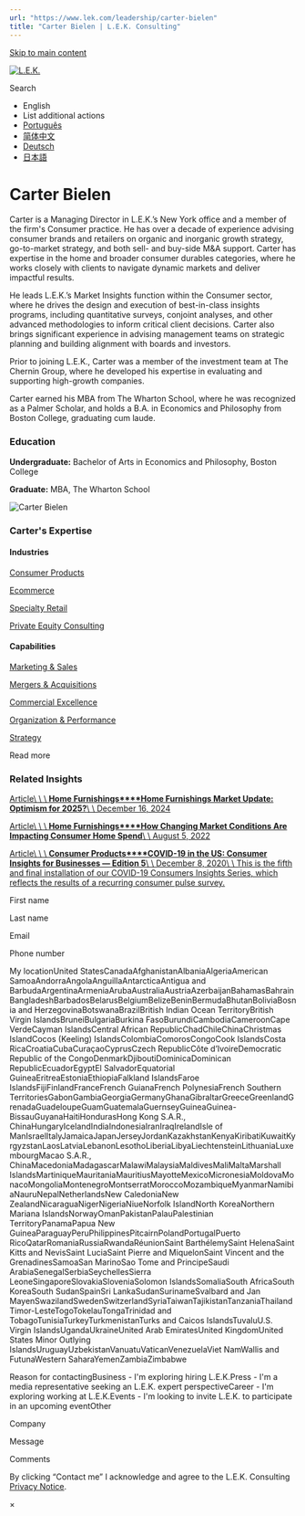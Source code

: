 ```yaml
---
url: "https://www.lek.com/leadership/carter-bielen"
title: "Carter Bielen | L.E.K. Consulting"
---
```


[Skip to main content](https://www.lek.com/leadership/carter-bielen#main-content)

[![L.E.K.](https://www.lek.com/themes/lek/images/new-logo.svg)](https://www.lek.com/ "L.E.K.")

Search

- English
- List additional actions
- [Português](https://www.lek.com/pt-br/lek-brazil)
- [简体中文](https://www.lek.com/zh-hant/lek-china)
- [Deutsch](https://www.lek.com/de/lek-germany)
- [日本語](https://www.lek.com/ja/lek-japan)

# Carter Bielen

Carter is a Managing Director in L.E.K.’s New York office and a member of the firm's Consumer practice. He has over a decade of experience advising consumer brands and retailers on organic and inorganic growth strategy, go-to-market strategy, and both sell- and buy-side M&A support. Carter has expertise in the home and broader consumer durables categories, where he works closely with clients to navigate dynamic markets and deliver impactful results.

He leads L.E.K.’s Market Insights function within the Consumer sector, where he drives the design and execution of best-in-class insights programs, including quantitative surveys, conjoint analyses, and other advanced methodologies to inform critical client decisions. Carter also brings significant experience in advising management teams on strategic planning and building alignment with boards and investors.

Prior to joining L.E.K., Carter was a member of the investment team at The Chernin Group, where he developed his expertise in evaluating and supporting high-growth companies.

Carter earned his MBA from The Wharton School, where he was recognized as a Palmer Scholar, and holds a B.A. in Economics and Philosophy from Boston College, graduating cum laude.

### Education

**Undergraduate:** Bachelor of Arts in Economics and Philosophy, Boston College

**Graduate:** MBA, The Wharton School

![Carter Bielen](https://www.lek.com/sites/default/files/profile-images/carter-bielen-web.jpg)

### Carter's Expertise

#### Industries

[Consumer Products](https://www.lek.com/industries/consumer-products)

[Ecommerce](https://www.lek.com/industries/retail/ecommerce)

[Specialty Retail](https://www.lek.com/industries/retail/specialty-retail)

[Private Equity Consulting](https://www.lek.com/industries/private-equity-pe)

#### Capabilities

[Marketing & Sales](https://www.lek.com/capabilities/marketing-and-sales)

[Mergers & Acquisitions](https://www.lek.com/capabilities/mergers-acquisitions)

[Commercial Excellence](https://www.lek.com/capabilities/organizational-strategy/commercial-excellence)

[Organization & Performance](https://www.lek.com/capabilities/organization-performance)

[Strategy](https://www.lek.com/capabilities/strategy)

Read more

### Related Insights

[Article\\
\\
\\
**Home Furnishings****Home Furnishings Market Update: Optimism for 2025?**\\
\\
December 16, 2024](https://www.lek.com/insights/con/us/ar/home-furnishings-market-update-optimism-2025)

[Article\\
\\
\\
**Home Furnishings****How Changing Market Conditions Are Impacting Consumer Home Spend**\\
\\
August 5, 2022](https://www.lek.com/insights/ar/how-changing-market-conditions-are-impacting-consumer-home-spend)

[Article\\
\\
\\
**Consumer Products****COVID-19 in the US: Consumer Insights for Businesses — Edition 5**\\
\\
December 8, 2020\\
\\
This is the fifth and final installation of our COVID-19 Consumers Insights Series, which reflects the results of a recurring consumer pulse survey.](https://www.lek.com/insights/ar/covid-19-us-consumer-insights-businesses-edition-5)

First name

Last name

Email

Phone number

My locationUnited StatesCanadaAfghanistanAlbaniaAlgeriaAmerican SamoaAndorraAngolaAnguillaAntarcticaAntigua and BarbudaArgentinaArmeniaArubaAustraliaAustriaAzerbaijanBahamasBahrainBangladeshBarbadosBelarusBelgiumBelizeBeninBermudaBhutanBoliviaBosnia and HerzegovinaBotswanaBrazilBritish Indian Ocean TerritoryBritish Virgin IslandsBruneiBulgariaBurkina FasoBurundiCambodiaCameroonCape VerdeCayman IslandsCentral African RepublicChadChileChinaChristmas IslandCocos (Keeling) IslandsColombiaComorosCongoCook IslandsCosta RicaCroatiaCubaCuraçaoCyprusCzech RepublicCôte d’IvoireDemocratic Republic of the CongoDenmarkDjiboutiDominicaDominican RepublicEcuadorEgyptEl SalvadorEquatorial GuineaEritreaEstoniaEthiopiaFalkland IslandsFaroe IslandsFijiFinlandFranceFrench GuianaFrench PolynesiaFrench Southern TerritoriesGabonGambiaGeorgiaGermanyGhanaGibraltarGreeceGreenlandGrenadaGuadeloupeGuamGuatemalaGuernseyGuineaGuinea-BissauGuyanaHaitiHondurasHong Kong S.A.R., ChinaHungaryIcelandIndiaIndonesiaIranIraqIrelandIsle of ManIsraelItalyJamaicaJapanJerseyJordanKazakhstanKenyaKiribatiKuwaitKyrgyzstanLaosLatviaLebanonLesothoLiberiaLibyaLiechtensteinLithuaniaLuxembourgMacao S.A.R., ChinaMacedoniaMadagascarMalawiMalaysiaMaldivesMaliMaltaMarshall IslandsMartiniqueMauritaniaMauritiusMayotteMexicoMicronesiaMoldovaMonacoMongoliaMontenegroMontserratMoroccoMozambiqueMyanmarNamibiaNauruNepalNetherlandsNew CaledoniaNew ZealandNicaraguaNigerNigeriaNiueNorfolk IslandNorth KoreaNorthern Mariana IslandsNorwayOmanPakistanPalauPalestinian TerritoryPanamaPapua New GuineaParaguayPeruPhilippinesPitcairnPolandPortugalPuerto RicoQatarRomaniaRussiaRwandaRéunionSaint BarthélemySaint HelenaSaint Kitts and NevisSaint LuciaSaint Pierre and MiquelonSaint Vincent and the GrenadinesSamoaSan MarinoSao Tome and PrincipeSaudi ArabiaSenegalSerbiaSeychellesSierra LeoneSingaporeSlovakiaSloveniaSolomon IslandsSomaliaSouth AfricaSouth KoreaSouth SudanSpainSri LankaSudanSurinameSvalbard and Jan MayenSwazilandSwedenSwitzerlandSyriaTaiwanTajikistanTanzaniaThailandTimor-LesteTogoTokelauTongaTrinidad and TobagoTunisiaTurkeyTurkmenistanTurks and Caicos IslandsTuvaluU.S. Virgin IslandsUgandaUkraineUnited Arab EmiratesUnited KingdomUnited States Minor Outlying IslandsUruguayUzbekistanVanuatuVaticanVenezuelaViet NamWallis and FutunaWestern SaharaYemenZambiaZimbabwe

Reason for contactingBusiness - I'm exploring hiring L.E.K.Press - I'm a media representative seeking an L.E.K. expert perspectiveCareer - I'm exploring working at L.E.K.Events - I'm looking to invite L.E.K. to participate in an upcoming eventOther

Company

Message

Comments

By clicking “Contact me” I acknowledge and agree to the L.E.K. Consulting [Privacy Notice](https://www.lek.com/lek-consulting-privacy-policy).

×